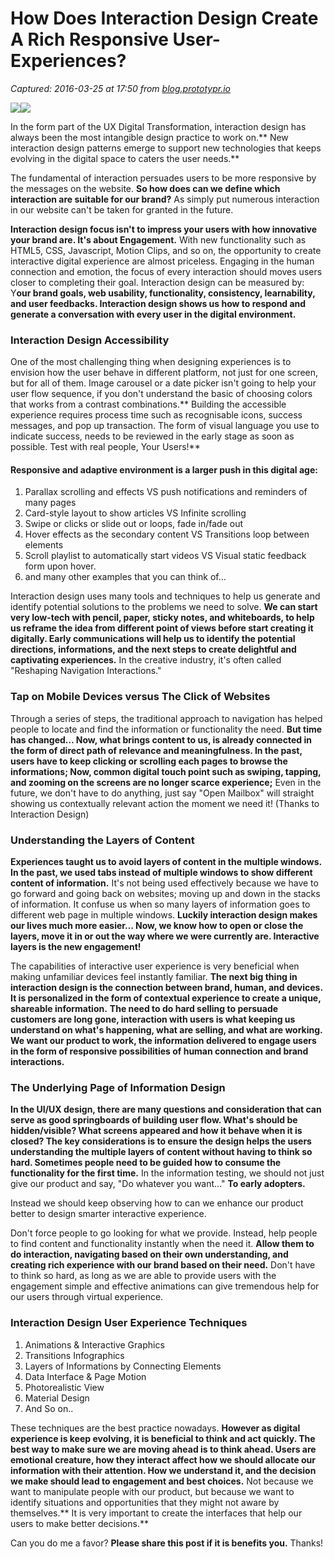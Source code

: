 # How Does Interaction Design Create A Rich Responsive User-Experiences?

_Captured: 2016-03-25 at 17:50 from [blog.prototypr.io](https://blog.prototypr.io/how-does-interaction-design-create-a-rich-responsive-user-experiences-162519de9b8b)_

![](https://cdn-images-1.medium.com/freeze/max/30/1*hoMylyc4Ue7biSZmkMDaBg.jpeg?q=20)![](https://cdn-images-1.medium.com/max/800/1*hoMylyc4Ue7biSZmkMDaBg.jpeg)

In the form part of the UX Digital Transformation, interaction design has always been the most intangible design practice to work on.** New interaction design patterns emerge to support new technologies that keeps evolving in the digital space to caters the user needs.**

The fundamental of interaction persuades users to be more responsive by the messages on the website. **So how does can we define which interaction are suitable for our brand?** As simply put numerous interaction in our website can't be taken for granted in the future.

**Interaction design focus isn't to impress your users with how innovative your brand are. It's about Engagement.** With new functionality such as HTML5, CSS, Javascript, Motion Clips, and so on, the opportunity to create interactive digital experience are almost priceless. Engaging in the human connection and emotion, the focus of every interaction should moves users closer to completing their goal. Interaction design can be measured by: Y**our brand goals, web usability, functionality, consistency, learnability, and user feedbacks. Interaction design shows us how to respond and generate a conversation with every user in the digital environment.**

### Interaction Design Accessibility

One of the most challenging thing when designing experiences is to envision how the user behave in different platform, not just for one screen, but for all of them. Image carousel or a date picker isn't going to help your user flow sequence, if you don't understand the basic of choosing colors that works from a contrast combinations.** Building the accessible experience requires process time such as recognisable icons, success messages, and pop up transaction. The form of visual language you use to indicate success, needs to be reviewed in the early stage as soon as possible. Test with real people, Your Users!**

#### Responsive and adaptive environment is a larger push in this digital age:

  1. Parallax scrolling and effects VS push notifications and reminders of many pages
  2. Card-style layout to show articles VS Infinite scrolling
  3. Swipe or clicks or slide out or loops, fade in/fade out
  4. Hover effects as the secondary content VS Transitions loop between elements
  5. Scroll playlist to automatically start videos VS Visual static feedback form upon hover.
  6. and many other examples that you can think of…

Interaction design uses many tools and techniques to help us generate and identify potential solutions to the problems we need to solve. **We can start very low-tech with pencil, paper, sticky notes, and whiteboards, to help us reframe the idea from different point of views before start creating it digitally. Early communications will help us to identify the potential directions, informations, and the next steps to create delightful and captivating experiences.** In the creative industry, it's often called "Reshaping Navigation Interactions."

### Tap on Mobile Devices versus The Click of Websites

Through a series of steps, the traditional approach to navigation has helped people to locate and find the information or functionality the need. **But time has changed… Now, what brings content to us, is already connected in the form of direct path of relevance and meaningfulness. In the past, users have to keep clicking or scrolling each pages to browse the informations; Now, common digital touch point such as swiping, tapping, and zooming on the screens are no longer scarce experience;** Even in the future, we don't have to do anything, just say "Open Mailbox" will straight showing us contextually relevant action the moment we need it! (Thanks to Interaction Design)

### Understanding the Layers of Content

**Experiences taught us to avoid layers of content in the multiple windows. In the past, we used tabs instead of multiple windows to show different content of information.** It's not being used effectively because we have to go forward and going back on websites; moving up and down in the stacks of information. It confuse us when so many layers of information goes to different web page in multiple windows. **Luckily interaction design makes our lives much more easier… Now, we know how to open or close the layers, move it in or out the way where we were currently are. Interactive layers is the new engagement!**

The capabilities of interactive user experience is very beneficial when making unfamiliar devices feel instantly familiar. **The next big thing in interaction design is the connection between brand, human, and devices. It is personalized in the form of contextual experience to create a unique, shareable information.** **The need to do hard selling to persuade customers are long gone, interaction with users is what keeping us understand on what's happening, what are selling, and what are working. We want our product to work, the information delivered to engage users in the form of responsive possibilities of human connection and brand interactions.**

### The Underlying Page of Information Design

**In the UI/UX design, there are many questions and consideration that can serve as good springboards of building user flow. What's should be hidden/visible? What screens appeared and how it behave when it is closed? The key considerations is to ensure the design helps the users understanding the multiple layers of content without having to think so hard. Sometimes people need to be guided how to consume the functionality for the first time.** In the information testing, we should not just give our product and say, "Do whatever you want…" **To early adopters.**

Instead we should keep observing how to can we enhance our product better to design smarter interactive experience.

Don't force people to go looking for what we provide. Instead, help people to find content and functionality instantly when the need it. **Allow them to do interaction, navigating based on their own understanding, and creating rich experience with our brand based on their need.** Don't have to think so hard, as long as we are able to provide users with the engagement simple and effective animations can give tremendous help for our users through virtual experience.

### Interaction Design User Experience Techniques

  1. Animations & Interactive Graphics
  2. Transitions Infographics
  3. Layers of Informations by Connecting Elements
  4. Data Interface & Page Motion
  5. Photorealistic View
  6. Material Design
  7. And So on..

These techniques are the best practice nowadays. **However as digital experience is keep evolving, it is beneficial to think and act quickly. The best way to make sure we are moving ahead is to think ahead. Users are emotional creature, how they interact affect how we should allocate our information with their attention. How we understand it, and the decision we make should lead to engagement and best choices.** Not because we want to manipulate people with our product, but because we want to identify situations and opportunities that they might not aware by themselves.** It is very important to create the interfaces that help our users to make better decisions.**

Can you do me a favor? **Please share this post if it is benefits you.** Thanks!

